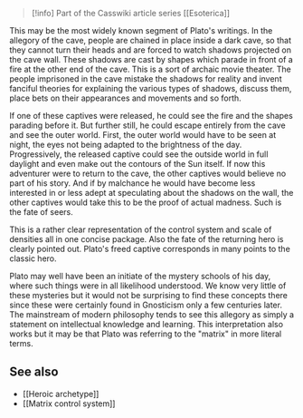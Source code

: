 > [!info] Part of the Casswiki article series [[Esoterica]]

This may be the most widely known segment of Plato's writings. In the allegory of the cave, people are chained in place inside a dark cave, so that they cannot turn their heads and are forced to watch shadows projected on the cave wall. These shadows are cast by shapes which parade in front of a fire at the other end of the cave. This is a sort of archaic movie theater. The people imprisoned in the cave mistake the shadows for reality and invent fanciful theories for explaining the various types of shadows, discuss them, place bets on their appearances and movements and so forth.

If one of these captives were released, he could see the fire and the shapes parading before it. But further still, he could escape entirely from the cave and see the outer world. First, the outer world would have to be seen at night, the eyes not being adapted to the brightness of the day. Progressively, the released captive could see the outside world in full daylight and even make out the contours of the Sun itself. If now this adventurer were to return to the cave, the other captives would believe no part of his story. And if by malchance he would have become less interested in or less adept at speculating about the shadows on the wall, the other captives would take this to be the proof of actual madness. Such is the fate of seers.

This is a rather clear representation of the control system and scale of densities all in one concise package. Also the fate of the returning hero is clearly pointed out. Plato's freed captive corresponds in many points to the classic hero.

Plato may well have been an initiate of the mystery schools of his day, where such things were in all likelihood understood. We know very little of these mysteries but it would not be surprising to find these concepts there since these were certainly found in Gnosticism only a few centuries later. The mainstream of modern philosophy tends to see this allegory as simply a statement on intellectual knowledge and learning. This interpretation also works but it may be that Plato was referring to the "matrix" in more literal terms.

See also
--------

*   [[Heroic archetype]]
*   [[Matrix control system]]